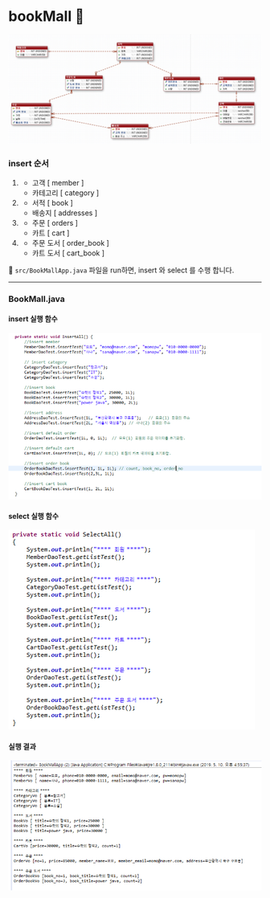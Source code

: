 # bookMall :shopping_cart:

![img](./img/exerd.png)



### insert 순서

1. - 고객 [ member ]
   - 카테고리 [ category ]
2. - 서적 [ book ]
   - 배송지 [ addresses ]
3. - 주문 [ orders ]
   - 카트 [ cart ]
4. - 주문 도서 [ order_book ]
   - 카트 도서 [ cart_book ]



:pushpin: `src/BookMallApp.java` 파일을 run하면, insert 와 select 를 수행 합니다.



---

### BookMall.java

#### insert 실행 함수

![img](./img/insert.png)



#### select 실행 함수

![img](./img/select.png)

#### 실행 결과

![img](./img/result.png)